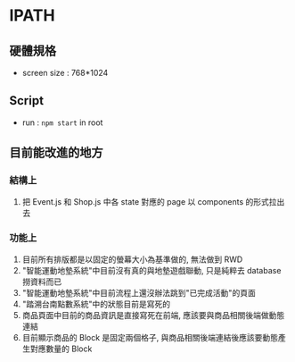 # IPATH
## 硬體規格
- screen size : 768*1024
## Script
- run : `npm start` in root
## 目前能改進的地方
### 結構上
1. 把 Event.js 和 Shop.js 中各 state 對應的 page 以 components 的形式拉出去
### 功能上
1. 目前所有排版都是以固定的螢幕大小為基準做的, 無法做到 RWD
2. "智能運動地墊系統"中目前沒有真的與地墊遊戲聯動, 只是純粹去 database 撈資料而已
3. "智能運動地墊系統"中目前流程上還沒辦法跳到"已完成活動"的頁面
4. "踏溯台南點數系統"中的狀態目前是寫死的
5. 商品頁面中目前的商品資訊是直接寫死在前端, 應該要與商品相關後端做動態連結
6. 目前顯示商品的 Block 是固定兩個格子, 與商品相關後端連結後應該要動態產生對應數量的 Block
